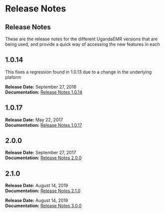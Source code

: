 # Release Notes

## Release Notes

These are the release notes for the different UgandaEMR versions that are being used, and provide a quick way of accessing the new features in each

## 1.0.14

This fixes a regression found in 1.0.13 due to a change in the underlying plaform

**Release Date:** September 27, 2016  
**Documentation:** [Release Notes 1.0.14](ugandaemr-1017.md)

## 1.0.17

**Release Date:** May 22, 2017  
**Documentation:** [Release Notes 1.0.17](ugandaemr-1017.md)

## 2.0.0

**Release Date:** September 27, 2017  
**Documentation:** [Release Notes 2.0.0](https://github.com/METS-Programme/ugandaemr-usermanual/tree/4f5d71309c7b5dd2383d40a7b881c70a0a6eb4ef/ugandaemr-2.0.0.md)

## 2.1.0

**Release Date:** August 14, 2019  
**Documentation:** [Release Notes 2.1.0](ugandaemr-210.md)

**Release Date:** August 14, 2019  
**Documentation:** [Release Notes 3.0.0](ugandaemr-300.md)

